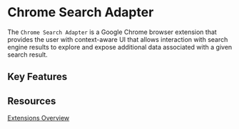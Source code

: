 # Chrome Search Adapter

The `Chrome Search Adapter` is a Google Chrome browser extension that provides the user with context-aware UI that allows interaction with search engine results to explore and expose additional data associated with a given search result.

## Key Features

## Resources

[Extensions Overview](https://developer.chrome.com/extensions/overview)
